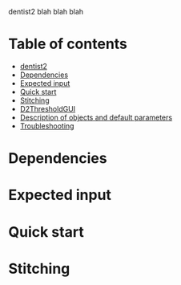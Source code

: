 dentist2
blah blah blah

Table of contents
=================
* [dentist2](#dentist2)
* [Dependencies](#dependencies)
* [Expected input](#expected-input)
* [Quick start](#quick-start)
* [Stitching](#stitching)
* [D2ThresholdGUI](#d2ThresholdGUI)
* [Description of objects and default parameters](#description-of-objects-and-default-parameters)
* [Troubleshooting](#troubleshooting)

Dependencies
=============

Expected input
==============

Quick start
============

Stitching
==========
